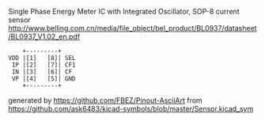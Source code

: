 Single Phase Energy Meter IC with Integrated Oscillator, SOP-8
current sensor
http://www.belling.com.cn/media/file_object/bel_product/BL0937/datasheet/BL0937_V1.02_en.pdf


	    +---------+
	VDD |[1]   [8]| SEL
	 IP |[2]   [7]| CF1
	 IN |[3]   [6]| CF
	 VP |[4]   [5]| GND
	    +---------+


generated by https://github.com/FBEZ/Pinout-AsciiArt from https://github.com/ask6483/kicad-symbols/blob/master/Sensor.kicad_sym
